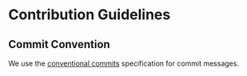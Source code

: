 # Contribution Guidelines

## Commit Convention

We use the
[conventional commits](https://www.conventionalcommits.org/en/v1.0.0/)
specification for commit messages.

<!-- Additional 'scopes' should be described here.-->
<!-- ### Scopes -->
